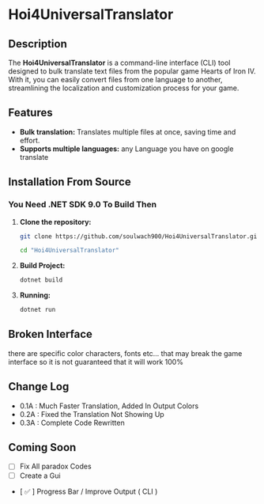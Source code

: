 # Hoi4UniversalTranslator

## Description

The **Hoi4UniversalTranslator** is a command-line interface (CLI) tool designed to bulk translate text files from the popular game Hearts of Iron IV. With it, you can easily convert files from one language to another, streamlining the localization and customization process for your game.

## Features

- **Bulk translation:** Translates multiple files at once, saving time and effort.
- **Supports multiple languages:** any Language you have on google translate

## Installation From Source

### You Need .NET SDK 9.0 To Build Then

1. **Clone the repository:**

   ```bash
   git clone https://github.com/soulwach900/Hoi4UniversalTranslator.git
   ```

   ```bash
   cd "Hoi4UniversalTranslator"
   ```

2. **Build Project:**

   ```bash
   dotnet build
   ```

3. **Running:**

   ```bash
   dotnet run
   ```

## Broken Interface

there are specific color characters, fonts etc... that may break the game interface so it is not guaranteed that it will work 100%

## Change Log

- 0.1A : Much Faster Translation, Added In Output Colors
- 0.2A : Fixed the Translation Not Showing Up
- 0.3A : Complete Code Rewritten

## Coming Soon

- [ ] Fix All paradox Codes
- [ ] Create a Gui
- [ ✅ ] Progress Bar / Improve Output ( CLI )
